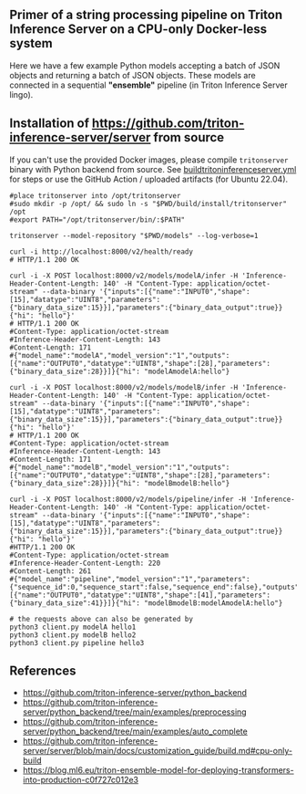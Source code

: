 ##  Primer of a string processing pipeline on Triton Inference Server on a CPU-only Docker-less system

Here we have a few example Python models accepting a batch of JSON objects and returning a batch of JSON objects. These models are connected in a sequential **"ensemble"** pipeline (in Triton Inference Server lingo).

## Installation of https://github.com/triton-inference-server/server from source
If you can't use the provided Docker images, please compile `tritonserver` binary with Python backend from source. See [buildtritoninferenceserver.yml](./.github/workflows/buildtritoninferenceserver.yml) for steps or use the GitHub Action / uploaded artifacts (for Ubuntu 22.04).

```shell
#place tritonserver into /opt/tritonserver
#sudo mkdir -p /opt/ && sudo ln -s "$PWD/build/install/tritonserver" /opt
#export PATH="/opt/tritonserver/bin/:$PATH"

tritonserver --model-repository "$PWD/models" --log-verbose=1

curl -i http://localhost:8000/v2/health/ready
# HTTP/1.1 200 OK

curl -i -X POST localhost:8000/v2/models/modelA/infer -H 'Inference-Header-Content-Length: 140' -H "Content-Type: application/octet-stream" --data-binary '{"inputs":[{"name":"INPUT0","shape":[15],"datatype":"UINT8","parameters":{"binary_data_size":15}}],"parameters":{"binary_data_output":true}}{"hi": "hello"}'
# HTTP/1.1 200 OK
#Content-Type: application/octet-stream
#Inference-Header-Content-Length: 143
#Content-Length: 171
#{"model_name":"modelA","model_version":"1","outputs":[{"name":"OUTPUT0","datatype":"UINT8","shape":[28],"parameters":{"binary_data_size":28}}]}{"hi": "modelAmodelA:hello"}

curl -i -X POST localhost:8000/v2/models/modelB/infer -H 'Inference-Header-Content-Length: 140' -H "Content-Type: application/octet-stream" --data-binary '{"inputs":[{"name":"INPUT0","shape":[15],"datatype":"UINT8","parameters":{"binary_data_size":15}}],"parameters":{"binary_data_output":true}}{"hi": "hello"}'
# HTTP/1.1 200 OK
#Content-Type: application/octet-stream
#Inference-Header-Content-Length: 143
#Content-Length: 171
#{"model_name":"modelB","model_version":"1","outputs":[{"name":"OUTPUT0","datatype":"UINT8","shape":[28],"parameters":{"binary_data_size":28}}]}{"hi": "modelBmodelB:hello"}

curl -i -X POST localhost:8000/v2/models/pipeline/infer -H 'Inference-Header-Content-Length: 140' -H "Content-Type: application/octet-stream" --data-binary '{"inputs":[{"name":"INPUT0","shape":[15],"datatype":"UINT8","parameters":{"binary_data_size":15}}],"parameters":{"binary_data_output":true}}{"hi": "hello"}'
#HTTP/1.1 200 OK
#Content-Type: application/octet-stream
#Inference-Header-Content-Length: 220
#Content-Length: 261
#{"model_name":"pipeline","model_version":"1","parameters":{"sequence_id":0,"sequence_start":false,"sequence_end":false},"outputs":[{"name":"OUTPUT0","datatype":"UINT8","shape":[41],"parameters":{"binary_data_size":41}}]}{"hi": "modelBmodelB:modelAmodelA:hello"}

# the requests above can also be generated by
python3 client.py modelA hello1
python3 client.py modelB hello2
python3 client.py pipeline hello3
```

## References
- https://github.com/triton-inference-server/python_backend
- https://github.com/triton-inference-server/python_backend/tree/main/examples/preprocessing
- https://github.com/triton-inference-server/python_backend/tree/main/examples/auto_complete
- https://github.com/triton-inference-server/server/blob/main/docs/customization_guide/build.md#cpu-only-build
- https://blog.ml6.eu/triton-ensemble-model-for-deploying-transformers-into-production-c0f727c012e3
